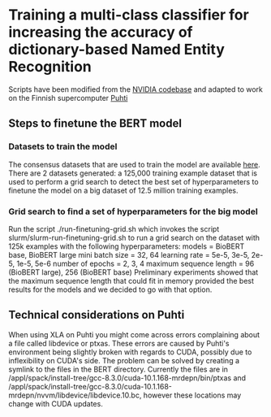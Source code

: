 # Training a multi-class classifier for increasing the accuracy of dictionary-based Named Entity Recognition

Scripts have been modified from the [NVIDIA codebase](https://github.com/NVIDIA/DeepLearningExamples) and adapted to work on the Finnish supercomputer [Puhti](https://docs.csc.fi/computing/systems-puhti/)

## Steps to finetune the BERT model
### Datasets to train the model
The consensus datasets that are used to train the model are available [here]().
There are 2 datasets generated: a 125,000 training example dataset that is used to perform a grid search to detect the best set of hyperparameters to finetune the model on a big dataset of 12.5 million training examples. 

### Grid search to find a set of hyperparameters for the big model
Run the script ./run-finetuning-grid.sh which invokes the script slurm/slurm-run-finetuning-grid.sh to run a grid search on the dataset with 125k examples with the following hyperparameters:
models = BioBERT base, BioBERT large
mini batch size = 32, 64
learning rate = 5e-5, 3e-5, 2e-5, 1e-5, 5e-6
number of epochs = 2, 3, 4
maximum sequence length = 96 (BioBERT large), 256 (BioBERT base)
Preliminary experiments showed that the maximum sequence length that could fit in memory provided the best results for the models and we decided to go with that option.

## Technical considerations on Puhti

When using XLA on Puhti you might come across errors complaining about a file called libdevice or ptxas. These errors are caused by Puhti's environment being slightly broken with regards to CUDA, possibly due to inflexibility on CUDA's side. The problem can be solved by creating a symlink to the files in the BERT directory. Currently the files are in /appl/spack/install-tree/gcc-8.3.0/cuda-10.1.168-mrdepn/bin/ptxas and /appl/spack/install-tree/gcc-8.3.0/cuda-10.1.168-mrdepn/nvvm/libdevice/libdevice.10.bc, however these locations may change with CUDA updates. 